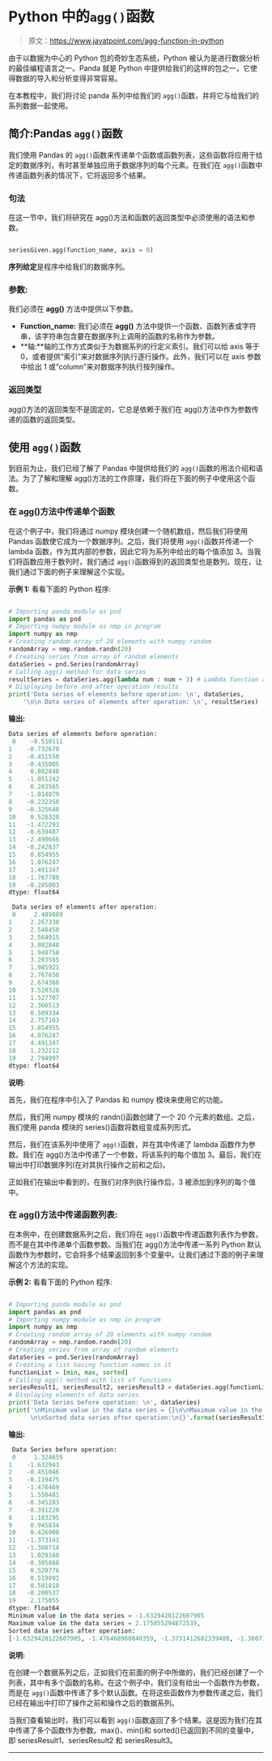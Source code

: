 # Python 中的`agg()`函数

> 原文：<https://www.javatpoint.com/agg-function-in-python>

由于以数据为中心的 Python 包的奇妙生态系统，Python 被认为是进行数据分析的最佳编程语言之一。Panda 就是 Python 中提供给我们的这样的包之一，它使得数据的导入和分析变得非常容易。

在本教程中，我们将讨论 panda 系列中给我们的 `agg()`函数，并将它与给我们的系列数据一起使用。

## 简介:Pandas `agg()`函数

我们使用 Pandas 的 `agg()`函数来传递单个函数或函数列表，这些函数将应用于给定的数据序列，有时甚至单独应用于数据序列的每个元素。在我们在 `agg()`函数中传递函数列表的情况下，它将返回多个结果。

### 句法

在这一节中，我们将研究在 agg()方法和函数的返回类型中必须使用的语法和参数。

```py

seriesGiven.agg(function_name, axis = 0)

```

**序列给定**是程序中给我们的数据序列。

### 参数:

我们必须在 **agg()** 方法中提供以下参数。

*   **Function_name:** 我们必须在 **agg()** 方法中提供一个函数、函数列表或字符串，该字符串包含要在数据序列上调用的函数的名称作为参数。
*   **轴:**轴的工作方式类似于为数据系列的行定义索引。我们可以给 axis 等于 0，或者提供“索引”来对数据序列执行逐行操作。此外，我们可以在 axis 参数中给出 1 或“column”来对数据序列执行按列操作。

### 返回类型

agg()方法的返回类型不是固定的，它总是依赖于我们在 agg()方法中作为参数传递的函数的返回类型。

## 使用 `agg()`函数

到目前为止，我们已经了解了 Pandas 中提供给我们的 `agg()`函数的用法介绍和语法。为了了解和理解 agg()方法的工作原理，我们将在下面的例子中使用这个函数。

### 在 agg()方法中传递单个函数

在这个例子中，我们将通过 numpy 模块创建一个随机数组，然后我们将使用 Pandas 函数使它成为一个数据序列。之后，我们将使用 `agg()`函数并传递一个 lambda 函数，作为其内部的参数，因此它将为系列中给出的每个值添加 3。当我们将函数应用于数列时，我们通过 `agg()`函数得到的返回类型也是数列。现在，让我们通过下面的例子来理解这个实现。

**示例 1:** 看看下面的 Python 程序:

```py

# Importing panda module as pnd
import pandas as pnd 
# Importing numpy module as nmp in program
import numpy as nmp 
# Creating random array of 20 elements with numpy random
randomArray = nmp.random.randn(20) 
# Creating series from array of random elements
dataSeries = pnd.Series(randomArray) 
# Calling agg() method for data series
resultSeries = dataSeries.agg(lambda num : num + 3) # Lambda function as an argument 
# Displaying before and after operation results
print('Data series of elements before operation: \n', dataSeries, 
    '\n\n Data series of elements after operation: \n', resultSeries)

```

**输出:**

```py
Data series of elements before operation: 
 0    -0.510111
1    -0.732670
2    -0.451550
3    -0.435085
4     0.082848
5    -1.051242
6     0.203565
7    -1.014079
8    -0.232350
9    -0.325640
10    0.528320
11   -1.472293
12   -0.639487
13   -2.490666
14   -0.242837
15    0.854955
16    1.076247
17    1.491347
18   -1.767788
19   -0.205003
dtype: float64 

 Data series of elements after operation: 
 0     2.489889
1     2.267330
2     2.548450
3     2.564915
4     3.082848
5     1.948758
6     3.203565
7     1.985921
8     2.767650
9     2.674360
10    3.528320
11    1.527707
12    2.360513
13    0.509334
14    2.757163
15    3.854955
16    4.076247
17    4.491347
18    1.232212
19    2.794997
dtype: float64    

```

**说明:**

首先，我们在程序中引入了 Pandas 和 numpy 模块来使用它的功能。

然后，我们用 numpy 模块的 randn()函数创建了一个 20 个元素的数组。之后，我们使用 panda 模块的 series()函数将数组变成系列形式。

然后，我们在该系列中使用了 `agg()`函数，并在其中传递了 lambda 函数作为参数。我们在 agg()方法中传递了一个参数，将该系列的每个值加 3。最后，我们在输出中打印数据序列(在对其执行操作之前和之后)。

正如我们在输出中看到的，在我们对序列执行操作后，3 被添加到序列的每个值中。

### 在 agg()方法中传递函数列表:

在本例中，在创建数据系列之后，我们将在 `agg()`函数中传递函数列表作为参数，而不是在其中传递单个函数参数。当我们在 agg()方法中传递一系列 Python 默认函数作为参数时，它会将多个结果返回到多个变量中。让我们通过下面的例子来理解这个方法的实现。

**示例 2:** 看看下面的 Python 程序:

```py

# Importing panda module as pnd
import pandas as pnd 
# Importing numpy module as nmp in program
import numpy as nmp 
# Creating random array of 20 elements with numpy random
randomArray = nmp.random.randn(20) 
# Creating series from array of random elements
dataSeries = pnd.Series(randomArray) 
# Creating a list having function names in it
functionList = [min, max, sorted] 
# Calling agg() method with list of functions 
seriesResult1, seriesResult2, seriesResult3 = dataSeries.agg(functionList)  
# Displaying elements of data series
print('Data Series before operation: \n', dataSeries) 
print('\nMinimum value in the data series = {}\n\nMaximum value in the data series = {},\
      \n\nSorted data series after operation:\n{}'.format(seriesResult1, seriesResult2, seriesResult3)) 

```

**输出:**

```py
 Data Series before operation: 
 0     1.324659
1    -1.632943
2    -0.451046
3    -0.119475
4    -1.476469
5     1.550481
6    -0.345283
7    -0.391220
8     1.183295
9     0.945834
10    0.426908
11   -1.373141
12   -1.360714
13    1.029160
14   -0.305868
15    0.520776
16    0.519891
17    0.581810
18   -0.200537
19    2.175055
dtype: float64
Minimum value in the data series = -1.6329428122607905
Maximum value in the data series = 2.175055294872539,      
Sorted data series after operation:
[-1.6329428122607905, -1.476468968840359, -1.3731412602339488, -1.3607141137838996, -0.45104603430414114, -0.3912204479169106, -0.34528253055365704, -0.3058683242351637, -0.20053665016862435, -0.1194753076622943, 0.4269084920204909, 0.519891496565306, 0.5207757216248261, 0.5818098237803292, 0.9458337130436504, 1.02915996695176, 1.1832945335240084, 1.324659481096391, 1.5504805147479754, 2.175055294872539]

```

**说明:**

在创建一个数据系列之后，正如我们在前面的例子中所做的，我们已经创建了一个列表，其中有多个函数的名称。在这个例子中，我们没有给出一个函数作为参数，而是在 `agg()`函数中传递了多个默认函数。在将这些函数作为参数传递之后，我们已经在输出中打印了操作之前和操作之后的数据系列。

当我们查看输出时，我们可以看到 `agg()`函数返回了多个结果。这是因为我们在其中传递了多个函数作为参数。max()、min()和 sorted()已返回到不同的变量中，即 seriesResult1、seriesResult2 和 seriesResult3。

* * *